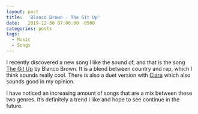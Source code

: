 ```yaml
---
layout: post
title:  'Blanco Brown - The Git Up'
date:   2019-12-30 07:00:00 -0500
categories: posts
tags:
  - Music
  - Songs
---
```

I recently discovered a new song I like the sound of, and that is the
song [The Git Up](https://en.m.wikipedia.org/wiki/The_Git_Up) by
Blanco Brown. It is a blend between country and rap, which I think
sounds really cool. There is also a duet version with
[Ciara](https://en.m.wikipedia.org/wiki/Ciara) which also sounds good
in my opinion.

I have noticed an increasing amount of songs that
are a mix between these two genres. It’s definitely a trend I like and
hope to see continue in the future.
